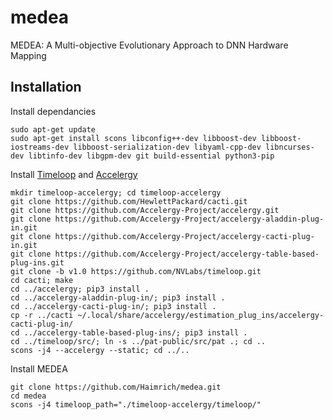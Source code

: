 # medea
MEDEA: A Multi-objective Evolutionary Approach to DNN Hardware Mapping

## Installation
Install dependancies
```
sudo apt-get update
sudo apt-get install scons libconfig++-dev libboost-dev libboost-iostreams-dev libboost-serialization-dev libyaml-cpp-dev libncurses-dev libtinfo-dev libgpm-dev git build-essential python3-pip
```
Install [Timeloop](https://github.com/NVlabs/timeloop) and [Accelergy](https://github.com/Accelergy-Project/accelergy)
```
mkdir timeloop-accelergy; cd timeloop-accelergy
git clone https://github.com/HewlettPackard/cacti.git
git clone https://github.com/Accelergy-Project/accelergy.git
git clone https://github.com/Accelergy-Project/accelergy-aladdin-plug-in.git
git clone https://github.com/Accelergy-Project/accelergy-cacti-plug-in.git
git clone https://github.com/Accelergy-Project/accelergy-table-based-plug-ins.git
git clone -b v1.0 https://github.com/NVLabs/timeloop.git
cd cacti; make
cd ../accelergy; pip3 install .
cd ../accelergy-aladdin-plug-in/; pip3 install .
cd ../accelergy-cacti-plug-in/; pip3 install .
cp -r ../cacti ~/.local/share/accelergy/estimation_plug_ins/accelergy-cacti-plug-in/
cd ../accelergy-table-based-plug-ins/; pip3 install .
cd ../timeloop/src/; ln -s ../pat-public/src/pat .; cd ..
scons -j4 --accelergy --static; cd ../..
```
Install MEDEA
```
git clone https://github.com/Haimrich/medea.git
cd medea
scons -j4 timeloop_path="./timeloop-accelergy/timeloop/"
```




